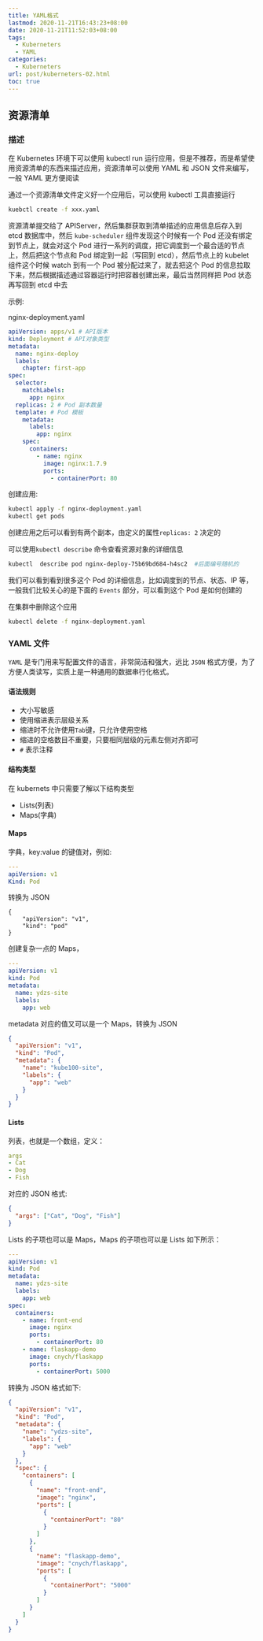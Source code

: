 ```yaml
---
title: YAML格式
lastmod: 2020-11-21T16:43:23+08:00
date: 2020-11-21T11:52:03+08:00
tags:
  - Kuberneters
  - YAML
categories:
  - Kuberneters
url: post/kuberneters-02.html
toc: true
---
```


## 资源清单

### 描述

在 Kubernetes 环境下可以使用 kubectl run 运行应用，但是不推荐，而是希望使用资源清单的东西来描述应用，资源清单可以使用 YAML 和 JSON 文件来编写，一般 YAML 更方便阅读

通过一个资源清单文件定义好一个应用后，可以使用 kubectl 工具直接运行

<!-- more -->

```bash
kuebctl create -f xxx.yaml
```

资源清单提交给了 APIServer，然后集群获取到清单描述的应用信息后存入到 etcd 数据库中，然后 `kube-scheduler` 组件发现这个时候有一个 Pod 还没有绑定到节点上，就会对这个 Pod 进行一系列的调度，把它调度到一个最合适的节点上，然后把这个节点和 Pod 绑定到一起（写回到 etcd），然后节点上的 kubelet 组件这个时候 watch 到有一个 Pod 被分配过来了，就去把这个 Pod 的信息拉取下来，然后根据描述通过容器运行时把容器创建出来，最后当然同样把 Pod 状态再写回到 etcd 中去

示例:

nginx-deployment.yaml

```yaml
apiVersion: apps/v1 # API版本
kind: Deployment # API对象类型
metadata:
  name: nginx-deploy
  labels:
    chapter: first-app
spec:
  selector:
    matchLabels:
      app: nginx
  replicas: 2 # Pod 副本数量
  template: # Pod 模板
    metadata:
      labels:
        app: nginx
    spec:
      containers:
        - name: nginx
          image: nginx:1.7.9
          ports:
            - containerPort: 80
```

创建应用:

```bash
kubectl apply -f nginx-deployment.yaml
kubectl get pods
```

创建应用之后可以看到有两个副本，由定义的属性`replicas: 2` 决定的

可以使用`kubectl describe` 命令查看资源对象的详细信息

```bash
kubectl  describe pod nginx-deploy-75b69bd684-h4sc2  #后面编号随机的
```

我们可以看到看到很多这个 Pod 的详细信息，比如调度到的节点、状态、IP 等，一般我们比较关心的是下面的 `Events` 部分，可以看到这个 Pod 是如何创建的

在集群中删除这个应用

```bash
kubectl delete -f nginx-deployment.yaml
```

### YAML 文件

`YAML` 是专门用来写配置文件的语言，非常简洁和强大，远比 `JSON` 格式方便，为了方便人类读写，实质上是一种通用的数据串行化格式。

#### 语法规则

- 大小写敏感
- 使用缩进表示层级关系
- 缩进时不允许使用`Tab`键，只允许使用空格
- 缩进的空格数目不重要，只要相同层级的元素左侧对齐即可
- `#` 表示注释

#### 结构类型

在 kubernets 中只需要了解以下结构类型

- Lists(列表)
- Maps(字典)

#### Maps

字典，key:value 的键值对，例如:

```yaml
---
apiVersion: v1
Kind: Pod
```

转换为 JSON

```jso
{
    "apiVersion": "v1",
    "kind": "pod"
}
```

创建复杂一点的 Maps，

```yaml
---
apiVersion: v1
kind: Pod
metadata:
  name: ydzs-site
  labels:
    app: web
```

metadata 对应的值又可以是一个 Maps，转换为 JSON

```json
{
  "apiVersion": "v1",
  "kind": "Pod",
  "metadata": {
    "name": "kube100-site",
    "labels": {
      "app": "web"
    }
  }
}
```

#### Lists

列表，也就是一个数组，定义：

```yaml
args
- Cat
- Dog
- Fish
```

对应的 JSON 格式:

```json
{
  "args": ["Cat", "Dog", "Fish"]
}
```

Lists 的子项也可以是 Maps，Maps 的子项也可以是 Lists 如下所示：

```yaml
---
apiVersion: v1
kind: Pod
metadata:
  name: ydzs-site
  labels:
    app: web
spec:
  containers:
    - name: front-end
      image: nginx
      ports:
        - containerPort: 80
    - name: flaskapp-demo
      image: cnych/flaskapp
      ports:
        - containerPort: 5000
```

转换为 JSON 格式如下:

```json
{
  "apiVersion": "v1",
  "kind": "Pod",
  "metadata": {
    "name": "ydzs-site",
    "labels": {
      "app": "web"
    }
  },
  "spec": {
    "containers": [
      {
        "name": "front-end",
        "image": "nginx",
        "ports": [
          {
            "containerPort": "80"
          }
        ]
      },
      {
        "name": "flaskapp-demo",
        "image": "cnych/flaskapp",
        "ports": [
          {
            "containerPort": "5000"
          }
        ]
      }
    ]
  }
}
```
